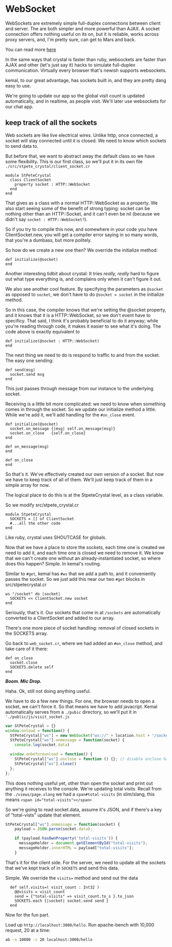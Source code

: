 # WebSocket

WebSockets are extremely simple full-duplex connections between client and server.  The are
both simpler and more powerful than AJAX.  A socket connection offers nothing useful on its
on, but it is reliable, works across proxy servers, and, I'm pretty sure, can get to Mars and
back.

You can read more [here](http://websocket.org/quantum.html)

In the same ways that crystal is faster than ruby, websockets are faster than AJAX
and other (let's just say it) hacks to simulate full-duplex communication.  Virtually
every browser that's newish supports websockets.

kemal, to our great advantage, has sockets built in, and they are pretty dang easy to use.

We're going to update our app so the global visit count is updated automatically, and
in realtime, as people visit.  We'll later use websockets for our chat app.

## keep track of all the sockets

Web sockets are like live electrical wires.  Unlike http, once connected, a socket will stay
connected until it is closed.  We need to know which sockets to send data to.  

But before that, we want to abstract away the default class so we have some flexibility.  This
is our first class, so we'll put it in its own file `./src/stpete_crystal/client_socket.cr` 

```crystal
module StPeteCrystal
  class ClientSocket
    property socket : HTTP::WebSocket
  end
end
```

That gives as a class with a normal HTTP::WebSocket as a property.  We also start seeing
some of the benefit of strong typing:  socket can be nothing other than an HTTP::Socket, and
it can't even be nil (because we didn't say `socket : HTTP::WebSocket?`).

So if you try to compile this now, and somewhere in your code you have ClientSocket.new, you
will get a compiler error saying in so many words, that you're a dumbass, but more politely.

So how do we create a new one then?  We override the initialize method:

```crystal
def initialize(@socket)
end
```

Another interesting tidbit about crystal: It tries _really, really_ hard to figure out what
type everything is, and complains only when it can't figure it out.

We also see another cool feature.  By specifying the parameters as `@socket` as opposed to `socket`, 
we don't have to do `@socket = socket` in the initialize method.

So in this case, the compiler knows that we're setting the @socket property, and it knows that
it is a HTTP::WebSocket, so we don't event have to specificy.  That said, I think it's probably
beneficial to do it anyway; while you're reading through code, it makes it easier to see what 
it's doing.  The code above is exactly equivalent to

```crystal
def initialize(@socket : HTTP::WebSocket)
end
```

The next thing we need to do is respond to traffic to and from the socket.  The easy one sending:

```crystal
def send(msg)
  socket.send msg
end
```

This just passes through message from our instance to the underlying socket.  

Receiving is a little bit more complicated:  we need to know when something comes in 
through the socket.  So we update our initialize method a little.  While we're add it,
we'll add handling for the `#on_close` event.


```crystal
def initialize(@socket)
  socket.on_message {|msg| self.on_message(msg)}
  socket.on_close   {self.on_close}
end

def on_message(msg)
end

def on_close
end
```

So that's it.  We've effectively created our own version of a socket.  But now we
have to keep track of all of them.  We'll just keep track of them in a simple array for
now.

The logical place to do this is at the StpeteCrystal level, as a class variable.

So we modify src/stpete_crystal.cr
```crystal
module StpeteCrystal
  SOCKETS = [] of ClientSocket
  #...all the other code
end
```

Like ruby, crystal uses SHOUTCASE for globals.

Now that we have a place to store the sockets, each time one is created we need to add it,
and each time one is closed we need to remove it.  We know that we can't create one without
an already-instantiated socket, so where does this happen?  Simple.  In kemal's routing.

Similar to `#get`, kemal has `#ws` that we add a path to, and it conveniently passes the
socket.  So we just add this near our two `#get` blocks in src/stpetecrystal.cr

```crystal
ws "/socket" do |socket|
  SOCKETS << ClientSocket.new socket
end
```

Seriously, that's it.  Our sockets that come in at `/sockets` are automatically converted
to a ClientSocket and added to our array.

There's one more piece of socket handling:  removal of closed sockets in the SOCKETS array.

Go back to `web_socket.cr`, where we had added an `#on_close` method, and take care of it there:

```crystal
def on_close
  socket.close
  SOCKETS.delete self
end
```

___Boom.  Mic Drop.___

Haha.  Ok, still not doing anything useful.

We have to do a few new things.  For one, the browser needs to open a socket, we can't force it.
So that means we have to add javacript.  Kemal automatically serves from a `./pubic` directory,
so we'll put it in `'./public/js/visit_socket.js`

```javascript
var StPeteCrystal = {}
window.onload = function() {
  StPeteCrystal["ws"] = new WebSocket("ws://" + location.host + "/socket");
  StPeteCrystal["ws"].onmessage = function(socket) { 
    console.log(socket.data)

  window.onbeforeunload = function() {
    StPeteCrystal["ws"].onclose = function () {}; // disable onclose handler first
    StPeteCrystal["ws"].close()
  };
};
```

This does nothing useful yet, other than open the socket and print out anything it receives
to the console.  We're updating total visits.  Recall from the `./views/page.slang` we had
a `span#total-visits` (in slim/slang, this means `<span id="total-visits"></span>`

So we're going to read socket.data, assume it's JSON, and if there's a key of "total-vists"
update that element.

```javascript
StPeteCrystal["ws"].onmessage = function(socket) { 
    payload = JSON.parse(socket.data);

    if (payload.hasOwnProperty('total-visits')) {
      messageHolder = document.getElementById("total-visits");
      messageHolder.innerHTML = payload["total-visits"];
    }
```

That's it for the client side.  For the server, we need to update all the sockets that
we've kept track of in `SOCKETS` and send this data.

Simple.  We override the `visits=` method and send out the data

```crystal
  def self.visits=( visit_count : Int32 )
    @@visits = visit_count
    send = {"total-visits" => visit_count.to_s }.to_json
    SOCKETS.each {|socket| socket.send send }
  end
```

Now for the fun part.

Load up `http://localhost:3000/hello`.  Run apache-bench with 10,000 request, 20 at a time:

```bash
ab -n 10000 -c 20 localhost:3000/hello
```



